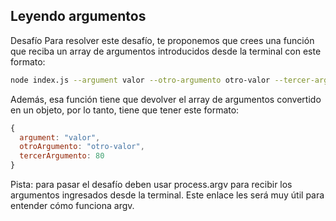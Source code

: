 ## Leyendo argumentos

Desafío
Para resolver este desafío, te proponemos que crees una función que reciba un array de argumentos introducidos desde la terminal con este formato:

```bash
node index.js --argument valor --otro-argumento otro-valor --tercer-argumento 80
```

Además, esa función tiene que devolver el array de argumentos convertido en un objeto, por lo tanto, tiene que tener este formato:

```javascript
{
  argument: "valor",
  otroArgumento: "otro-valor",
  tercerArgumento: 80
}
```

Pista: para pasar el desafío deben usar process.argv para recibir los argumentos ingresados desde la terminal. Este enlace les será muy útil para entender cómo funciona argv.
